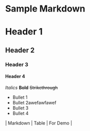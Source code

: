 # Sample Markdown

# Header 1
## Header 2
### Header 3
#### Header 4

*Italics*
**Bold**
~~Strikethrough~~

* Bullet 1
* Bullet 2awefawfawef
* Bullet 3
* Bullet 4

| Markdown | Table | For Demo |
